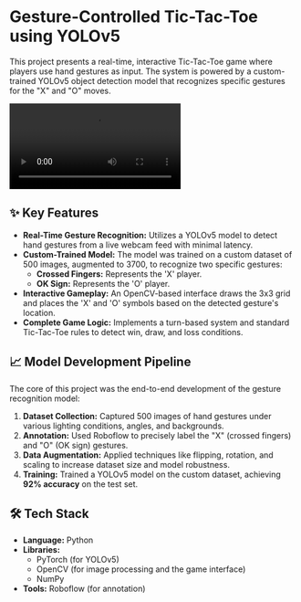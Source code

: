 # Gesture-Controlled Tic-Tac-Toe using YOLOv5

This project presents a real-time, interactive Tic-Tac-Toe game where players use hand gestures as input. The system is powered by a custom-trained YOLOv5 object detection model that recognizes specific gestures for the "X" and "O" moves.

![Tic-Tac-Toe Demo](media/tictactoe-demo.mov)

## ✨ Key Features

* **Real-Time Gesture Recognition:** Utilizes a YOLOv5 model to detect hand gestures from a live webcam feed with minimal latency.
* **Custom-Trained Model:** The model was trained on a custom dataset of 500 images, augmented to 3700, to recognize two specific gestures:
    * **Crossed Fingers:** Represents the 'X' player.
    * **OK Sign:** Represents the 'O' player.
* **Interactive Gameplay:** An OpenCV-based interface draws the 3x3 grid and places the 'X' and 'O' symbols based on the detected gesture's location.
* **Complete Game Logic:** Implements a turn-based system and standard Tic-Tac-Toe rules to detect win, draw, and loss conditions.

## 📈 Model Development Pipeline

The core of this project was the end-to-end development of the gesture recognition model:

1.  **Dataset Collection:** Captured 500 images of hand gestures under various lighting conditions, angles, and backgrounds.
2.  **Annotation:** Used Roboflow to precisely label the "X" (crossed fingers) and "O" (OK sign) gestures.
3.  **Data Augmentation:** Applied techniques like flipping, rotation, and scaling to increase dataset size and model robustness.
4.  **Training:** Trained a YOLOv5 model on the custom dataset, achieving **92% accuracy** on the test set.

## 🛠️ Tech Stack

* **Language:** Python
* **Libraries:**
    * PyTorch (for YOLOv5)
    * OpenCV (for image processing and the game interface)
    * NumPy
* **Tools:** Roboflow (for annotation)


